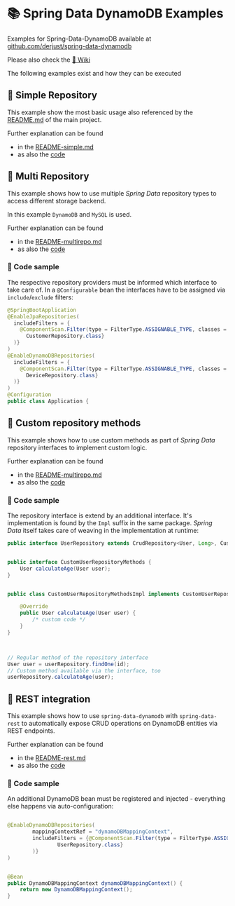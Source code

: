 # 📚 Spring Data DynamoDB Examples

Examples for Spring-Data-DynamoDB available at [<img width="16" src="https://derjust.github.io/spring-data-dynamodb/banner/spring-data-dynamodb.png" />github.com/derjust/spring-data-dynamodb](https://github.com/derjust/spring-data-dynamodb)

Please also check the [📖 Wiki](https://github.com/derjust/spring-data-dynamodb/wiki)

The following examples exist and how they can be executed

## 🚀 Simple Repository

This example show the most basic usage also referenced by the [README.md](https://github.com/derjust/spring-data-dynamodb/) of the main project.

Further explanation can be found 
* in the [README-simple.md](README-simple.md)
* as also the [code](src/main/java/com/github/derjust/spring_data_dynamodb_examples/simple)

## 📗 Multi Repository

This example shows how to use multiple *Spring Data* repository types to access different storage backend. 

In this example `DynamoDB` and `MySQL` is used.

Further explanation can be found 
* in the [README-multirepo.md](README-multirepo.md)
* as also the [code](src/main/java/com/github/derjust/spring_data_dynamodb_examples/multirepo)

### 📜 Code sample
The respective repository providers must be informed which interface to take care of. 
In a `@Configurable` bean the interfaces have to be assigned via `include`/`exclude` filters:

```java
@SpringBootApplication
@EnableJpaRepositories(
  includeFilters = {
    @ComponentScan.Filter(type = FilterType.ASSIGNABLE_TYPE, classes = {
      CustomerRepository.class}
  )}
)
@EnableDynamoDBRepositories(
  includeFilters = {
    @ComponentScan.Filter(type = FilterType.ASSIGNABLE_TYPE, classes = {
      DeviceRepository.class}
  )}
)
@Configuration
public class Application {
```

## 📕 Custom repository methods

This example shows how to use custom methods as part of *Spring Data* repository interfaces to implement custom logic.

Further explanation can be found 
* in the [README-multirepo.md](README-custom.md)
* as also the [code](src/main/java/com/github/derjust/spring_data_dynamodb_examples/custom)


### 📜 Code sample
The repository interface is extend by an additional interface. It's implementation is found by the `Impl` suffix in the same package.
*Spring Data* itself takes care of weaving in the implementation at runtime:

```java
public interface UserRepository extends CrudRepository<User, Long>, CustomUserRepositoryMethods { }


public interface CustomUserRepositoryMethods {
    User calculateAge(User user);
}


public class CustomUserRepositoryMethodsImpl implements CustomUserRepositoryMethods {

    @Override
    public User calculateAge(User user) {
        /* custom code */
    }
}



// Regular method of the repository interface
User user = userRepository.findOne(id);
// Custom method available via the interface, too
userRepository.calculateAge(user);

```


## 📘 REST integration

This example shows how to use `spring-data-dynamodb` with `spring-data-rest` to automatically expose CRUD operations on DynamoDB entities via REST endpoints.

Further explanation can be found 
* in the [README-rest.md](README-rest.md)
* as also the [code](src/main/java/com/github/derjust/spring_data_dynamodb_examples/rest)

### 📜 Code sample
An additional DynamoDB bean must be registered and injected - everything else happens via auto-configuration:

```java

@EnableDynamoDBRepositories(
		mappingContextRef = "dynamoDBMappingContext",
		includeFilters = {@ComponentScan.Filter(type = FilterType.ASSIGNABLE_TYPE, classes = {
				UserRepository.class}
		)}
)


@Bean
public DynamoDBMappingContext dynamoDBMappingContext() {
    return new DynamoDBMappingContext();
}

```
